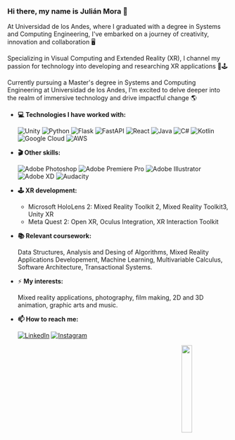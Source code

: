 ### Hi there, my name is Julián Mora 👋

At Universidad de los Andes, where I graduated with a degree in Systems and Computing Engineering, I've embarked on a journey of creativity, innovation and collaboration 🖥

Specializing in Visual Computing and Extended Reality (XR), I channel my passion for technology into developing and researching XR applications 🥽🕹

Currently pursuing a Master's degree in Systems and Computing Engineering at Universidad de los Andes, I'm excited to delve deeper into the realm of immersive technology and drive impactful change 🌎


- **💻 Technologies I have worked with:**

    ![Unity](https://img.shields.io/badge/unity-%23000000.svg?style=for-the-badge&logo=unity&logoColor=white)
    ![Python](https://img.shields.io/badge/Python-3776AB?style=for-the-badge&logo=python&logoColor=white)
    ![Flask](https://img.shields.io/badge/flask-%23000.svg?style=for-the-badge&logo=flask&logoColor=white)
    ![FastAPI](https://img.shields.io/badge/FastAPI-005571?style=for-the-badge&logo=fastapi)
    ![React](https://img.shields.io/badge/react-%2320232a.svg?style=for-the-badge&logo=react&logoColor=%2361DAFB)
    ![Java](https://img.shields.io/badge/java-%23ED8B00.svg?style=for-the-badge&logo=java&logoColor=white)
    ![C#](https://img.shields.io/badge/c%23-%23239120.svg?style=for-the-badge&logo=c-sharp&logoColor=white)
    ![Kotlin](https://img.shields.io/badge/kotlin-%237F52FF.svg?style=for-the-badge&logo=kotlin&logoColor=white)
    ![Google Cloud](https://img.shields.io/badge/GoogleCloud-%234285F4.svg?style=for-the-badge&logo=google-cloud&logoColor=white)
    ![AWS](https://img.shields.io/badge/AWS-%23FF9900.svg?style=for-the-badge&logo=amazon-aws&logoColor=white)

- **🎬 Other skills:**

    ![Adobe Photoshop](https://img.shields.io/badge/adobe%20photoshop-%2331A8FF.svg?style=for-the-badge&logo=adobe%20photoshop&logoColor=white)
    ![Adobe Premiere Pro](https://img.shields.io/badge/Adobe%20Premiere%20Pro-9999FF.svg?style=for-the-badge&logo=Adobe%20Premiere%20Pro&logoColor=white)
    ![Adobe Illustrator](https://img.shields.io/badge/adobe%20illustrator-%23FF9A00.svg?style=for-the-badge&logo=adobe%20illustrator&logoColor=white)
    ![Adobe XD](https://img.shields.io/badge/Adobe%20XD-470137?style=for-the-badge&logo=Adobe%20XD&logoColor=#FF61F6)
    ![Audacity](https://img.shields.io/badge/Audacity-0000CC?style=for-the-badge&logo=audacity&logoColor=white)
    
- **🕹 XR development:**

    - Microsoft HoloLens 2: Mixed Reality Toolkit 2, Mixed Reality Toolkit3, Unity XR
    - Meta Quest 2: Open XR, Oculus Integration, XR Interaction Toolkit

- **📚 Relevant coursework:**

    Data Structures, Analysis and Desing of Algorithms, Mixed Reality Applications Developement, Machine Learning, Multivariable Calculus, Software Architecture, Transactional Systems.
    
- ⚡ **My interests:**

    Mixed reality applications, photography, film making, 2D and 3D animation, graphic arts and music.
- **📫 How to reach me:**

    [![LinkedIn](https://img.shields.io/badge/linkedin-%230077B5.svg?style=for-the-badge&logo=linkedin&logoColor=white)](https://www.linkedin.com/in/juli%C3%A1n-27-mora/) <source media="(prefers-color-scheme: dark)" srcset="https://pyxis.nymag.com/v1/imgs/685/87d/8dc57e3b93caf2a37dbbfad13e8c4161b7-NYM-Starry-ani-1-4-b.rhorizontal.w700.gif 100w">
    [![Instagram](https://img.shields.io/badge/Instagram-E4405F?style=for-the-badge&logo=instagram&logoColor=white)](https://www.instagram.com/julian_mora.27/) <source media="(prefers-color-scheme: dark)" srcset="https://pyxis.nymag.com/v1/imgs/685/87d/8dc57e3b93caf2a37dbbfad13e8c4161b7-NYM-Starry-ani-1-4-b.rhorizontal.w700.gif 100w">
    
     <img src="https://pyxis.nymag.com/v1/imgs/685/87d/8dc57e3b93caf2a37dbbfad13e8c4161b7-NYM-Starry-ani-1-4-b.rhorizontal.w700.gif" align="right" width="22.5%">






